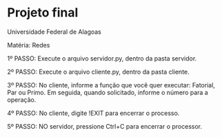 # Projeto final

Universidade Federal de Alagoas

Matéria: Redes


1º PASSO: Execute o arquivo servidor.py, dentro da pasta servidor.

2º PASSO: Execute o arquivo cliente.py, dentro da pasta cliente.

3º PASSO: No cliente, informe a função que você quer executar: Fatorial, Par ou Primo. Em seguida, quando solicitado, informe o número para a operação.

4º PASSO: No cliente, digite !EXIT para encerrar o processo.

5º PASSO: NO servidor, pressione Ctrl+C para encerrar o processor.

